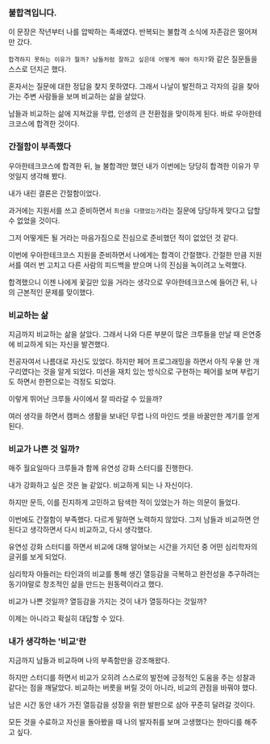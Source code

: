 ### 불합격입니다.

이 문장은 작년부터 나를 압박하는 족쇄였다. 반복되는 불합격 소식에 자존감은 떨어져만 갔다.

`합격하지 못하는 이유가 뭘까? 남들처럼 잘하고 싶은데 어떻게 해야 하지?`와 같은 질문들을 스스로 던지곤 했다.

혼자서는 질문에 대한 정답을 찾지 못하였다. 그래서 나날이 발전하고 각자의 길을 찾아가는 주변 사람들을 보며 비교하는 삶을 살았다.

남들과 비교하는 삶에 지쳐갔을 무렵, 인생의 큰 전환점을 맞이하게 된다. 바로 우아한테크코스에 합격한 것이다.

### 간절함이 부족했다

우아한테크코스에 합격한 뒤, 늘 불합격만 했던 내가 이번에는 당당히 합격한 이유가 무엇일지 생각해 봤다.

내가 내린 결론은 간절함이었다.

과거에는 지원서를 쓰고 준비하면서 `최선을 다했었는가`라는 질문에 당당하게 맞다고 답할 수 없었을 것이다.

그저 어떻게든 될 거라는 마음가짐으로 진심으로 준비했던 적이 없었던 것 같다.

이번에 우아한테크코스 지원을 준비하면서 나에게는 합격이 간절했다. 간절한 만큼 지원서를 여러 번 고치고 다른 사람의 피드백을 받으며 나의 진심을 녹이려고 노력했다.

합격했으니 이젠 나에게 꽃길만 있을 거라는 생각으로 우아한테크코스에 들어간 뒤, 나의 근본적인 문제를 맞이했다.

### 비교하는 삶

지금까지 비교하는 삶을 살았다. 그래서 나와 다른 부분이 많은 크루들을 만날 때 은연중에 비교하게 되는 자신을 발견했다.

전공자여서 나름대로 자신도 있었다. 하지만 페어 프로그래밍을 하면서 아직 우물 안 개구리였다는 것을 알게 되었다. 미션을 재치 있는 방식으로 구현하는 페어를 보며 부럽기도 하면서 한편으로는 걱정도 되었다.

이렇게 뛰어난 크루들 사이에서 잘 따라갈 수 있을까?

여러 생각을 하면서 캠퍼스 생활을 보내던 무렵 나의 마인드 셋을 바꿀만한 계기를 얻게 된다.

### 비교가 나쁜 것 일까?

매주 월요일마다 크루들과 함께 유연성 강화 스터디를 진행한다.

내가 강화하고 싶은 것은 늘 같았다. 비교하게 되는 나 자신이다.

하지만 문득, 이를 진지하게 고민하고 탐색한 적이 있었는가 하는 의문이 들었다.

이번에도 간절함이 부족했다. 다르게 말하면 노력하지 않았다. 그저 남들과 비교하면 안 된다고 생각하면서 다시 비교하고, 다시 생각했다.

유연성 강화 스터디를 하면서 비교에 대해 알아보는 시간을 가지던 중 어떤 심리학자의 글귀를 보게 되었다.

심리학자 아들러는 타인과의 비교를 통해 생긴 열등감을 극복하고 완전성을 추구하려는 동기야말로 창조적인 삶을 만드는 원동력이라고 했다.

비교가 나쁜 것일까?
열등감을 가지는 것이 내가 열등하다는 것일까?

이제는 아니라고 확실히 대답할 수 있다.

### 내가 생각하는 '비교'란

지금까지 남들과 비교하며 나의 부족함만을 강조해왔다.

하지만 스터디를 하면서 비교가 오히려 스스로의 발전에 긍정적인 도움을 주는 성찰과 같다는 점을 깨달았다. 비교하는 버릇을 버릴 것이 아니라, 비교의 관점을 바꿔야 했다.

남은 시간 동안 내가 가진 열등감을 성장을 위한 발판으로 삼아 꾸준히 달려갈 것이다.

모든 것을 수료하고 자신을 돌아봤을 때 나의 발자취를 보며 고생했다는 한마디를 해주고 싶다.
